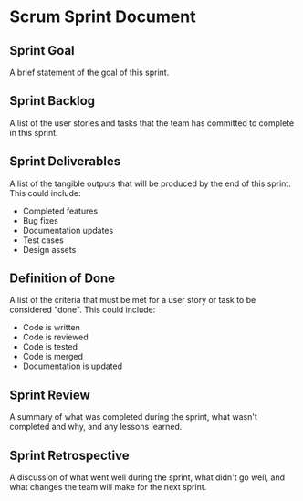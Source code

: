 # Scrum Sprint Document

## Sprint Goal

A brief statement of the goal of this sprint.

## Sprint Backlog

A list of the user stories and tasks that the team has committed to complete in this sprint.

## Sprint Deliverables

A list of the tangible outputs that will be produced by the end of this sprint. This could include:

- Completed features
- Bug fixes
- Documentation updates
- Test cases
- Design assets

## Definition of Done

A list of the criteria that must be met for a user story or task to be considered "done". This could include:

- Code is written
- Code is reviewed
- Code is tested
- Code is merged
- Documentation is updated

## Sprint Review

A summary of what was completed during the sprint, what wasn't completed and why, and any lessons learned.

## Sprint Retrospective

A discussion of what went well during the sprint, what didn't go well, and what changes the team will make for the next sprint.
